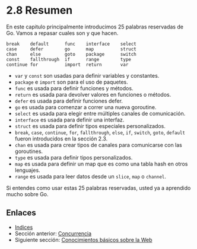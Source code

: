 # 2.8 Resumen

En este capitulo principalmente introducimos 25 palabras reservadas de Go. Vamos a repasar cuales son y que hacen.

	break    default      func    interface    select
	case     defer        go      map          struct
	chan     else         goto    package      switch
	const    fallthrough  if      range        type
	continue for          import  return       var
	
- `var` y `const` son usadas para definir variables y constantes.
- `package` e `import` son para el uso de paquetes.
- `func` es usada para definir funciones y métodos.
- `return` es usada para devolver valores en funciones o métodos.
- `defer` es usada para definir funciones defer.
- `go` es usada para comenzar a correr una nueva goroutine.
- `select` es usada para elegir entre múltiples canales de comunicación.
- `interface` es usada para definir una interfaz.
- `struct` es usada para definir tipos especiales personalizados.
- `break`, `case`, `continue`, `for`, `fallthrough`, `else`, `if`, `switch`, `goto`, `default` fueron introducidos en la sección 2.3.
- `chan` es usada para crear tipos de canales para comunicarse con las goroutines.
- `type` es usada para definir tipos personalizados.
- `map` es usada para definir un map que es como una tabla hash en otros lenguajes.
- `range` es usada para leer datos desde un `slice`, `map` o `channel`.

Si entendes como usar estas 25 palabras reservadas, usted ya a aprendido mucho sobre Go.

## Enlaces

- [Indices](preface.md)
- Sección anterior: [Concurrencia](02.7.md)
- Siguiente sección: [Conocimientos básicos sobre la Web](03.0.md)